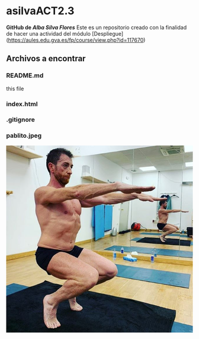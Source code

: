 # asilvaACT2.3
**GitHub de _Alba Silva Flores_**
Este es un repositorio creado con la finalidad de hacer una actividad del módulo [Despliegue] (https://aules.edu.gva.es/fp/course/view.php?id=117670)
## Archivos a encontrar

### README.md
this file
### index.html
### .gitignore
### pablito.jpeg
![alt text](pablito.jpeg)